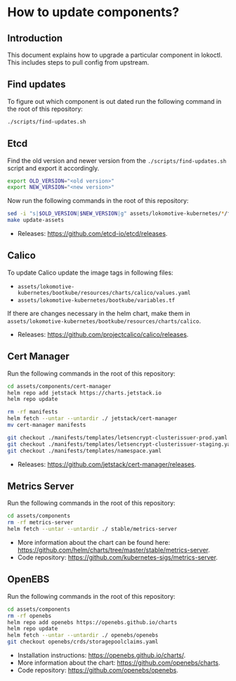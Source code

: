 # How to update components?

## Introduction

This document explains how to upgrade a particular component in lokoctl. This includes steps to pull config from upstream.

## Find updates

To figure out which component is out dated run the following command in the root of this repository:

```bash
./scripts/find-updates.sh
```

## Etcd

Find the old version and newer version from the `./scripts/find-updates.sh` script and export it accordingly.

```bash
export OLD_VERSION="<old version>"
export NEW_VERSION="<new version>"
```

Now run the following commands in the root of this repository:

```bash
sed -i "s|$OLD_VERSION|$NEW_VERSION|g" assets/lokomotive-kubernetes/*/flatcar-linux/kubernetes/cl/controller.yaml.tmpl
make update-assets
```

- Releases: https://github.com/etcd-io/etcd/releases.

## Calico

To update Calico update the image tags in following files:

- `assets/lokomotive-kubernetes/bootkube/resources/charts/calico/values.yaml`
- `assets/lokomotive-kubernetes/bootkube/variables.tf`

If there are changes necessary in the helm chart, make them in `assets/lokomotive-kubernetes/bootkube/resources/charts/calico`.

- Releases: https://github.com/projectcalico/calico/releases.

## Cert Manager

Run the following commands in the root of this repository:

```bash
cd assets/components/cert-manager
helm repo add jetstack https://charts.jetstack.io
helm repo update

rm -rf manifests
helm fetch --untar --untardir ./ jetstack/cert-manager
mv cert-manager manifests

git checkout ./manifests/templates/letsencrypt-clusterissuer-prod.yaml
git checkout ./manifests/templates/letsencrypt-clusterissuer-staging.yaml
git checkout ./manifests/templates/namespace.yaml
```

- Releases: https://github.com/jetstack/cert-manager/releases.

## Metrics Server

Run the following commands in the root of this repository:

```bash
cd assets/components
rm -rf metrics-server
helm fetch --untar --untardir ./ stable/metrics-server
```

- More information about the chart can be found here: https://github.com/helm/charts/tree/master/stable/metrics-server.
- Code repository: https://github.com/kubernetes-sigs/metrics-server.

## OpenEBS

Run the following commands in the root of this repository:

```bash
cd assets/components
rm -rf openebs
helm repo add openebs https://openebs.github.io/charts
helm repo update
helm fetch --untar --untardir ./ openebs/openebs
git checkout openebs/crds/storagepoolclaims.yaml
```

- Installation instructions: https://openebs.github.io/charts/.
- More information about the chart: https://github.com/openebs/charts.
- Code repository: https://github.com/openebs/openebs.
